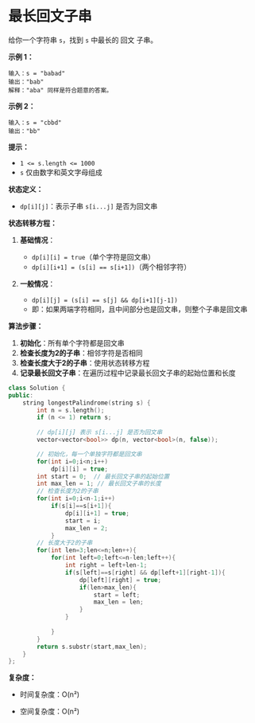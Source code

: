 # 最长回文子串

给你一个字符串 `s`，找到 `s` 中最长的 回文 子串。

 

**示例 1：**

```
输入：s = "babad"
输出："bab"
解释："aba" 同样是符合题意的答案。
```

**示例 2：**

```
输入：s = "cbbd"
输出："bb"
```

 

**提示：**

- `1 <= s.length <= 1000`
- `s` 仅由数字和英文字母组成



**状态定义：**

- `dp[i][j]`：表示子串 `s[i...j]` 是否为回文串

**状态转移方程：**

1. **基础情况**：
   - `dp[i][i] = true`（单个字符是回文串）
   - `dp[i][i+1] = (s[i] == s[i+1])`（两个相邻字符）

2. **一般情况**：
   - `dp[i][j] = (s[i] == s[j] && dp[i+1][j-1])`
   - 即：如果两端字符相同，且中间部分也是回文串，则整个子串是回文串

**算法步骤：**

1. **初始化**：所有单个字符都是回文串
2. **检查长度为2的子串**：相邻字符是否相同
3. **检查长度大于2的子串**：使用状态转移方程
4. **记录最长回文子串**：在遍历过程中记录最长回文子串的起始位置和长度

```cpp
class Solution {
public:
    string longestPalindrome(string s) {
        int n = s.length();
        if (n <= 1) return s;
        
        // dp[i][j] 表示 s[i...j] 是否为回文串
        vector<vector<bool>> dp(n, vector<bool>(n, false));

        // 初始化，每一个单独字符都是回文串
        for(int i=0;i<n;i++)
            dp[i][i] = true;
        int start = 0;  // 最长回文子串的起始位置
        int max_len = 1; // 最长回文子串的长度                
        // 检查长度为2的子串
        for(int i=0;i<n-1;i++)
            if(s[i]==s[i+1]){
                dp[i][i+1] = true;
                start = i;
                max_len = 2;
            }
        // 长度大于2的子串
        for(int len=3;len<=n;len++){
            for(int left=0;left<=n-len;left++){
                int right = left+len-1;
                if(s[left]==s[right] && dp[left+1][right-1]){
                    dp[left][right] = true;
                    if(len>max_len){
                        start = left;
                        max_len = len;
                    }
                }
                
            }
        }
        return s.substr(start,max_len);
    }
};
```

**复杂度：**

- 时间复杂度：O(n²)

- 空间复杂度：O(n²)
